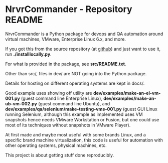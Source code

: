 # NrvrCommander - Repository README

NrvrCommander is a Python package for devops and QA automation around
virtual machines, VMware, Enterprise Linux 6.x, and more.

If you got this from the source repository
(at [github](https://github.com/srguiwiz/nrvr-commander))
and just want to use it, run **./installlocally.py**.

For what is provided in the package, see **src/README.txt**.

Other than src/, files in dev/ are NOT going into the Python package.

Details for hosting on different operating systems are kept in docs/.

Good example uses showing off utility are
**dev/examples/make-an-el-vm-001.py** (guest command line Enterprise Linux),
**dev/examples/make-an-ub-vm-002.py** (guest command line Ubuntu), and
**dev/examples/qa/selenium/make-testing-vms-001.py**
(guest GUI Linux running Selenium, although this example as implemented
uses VM snapshots hence needs VMware Workstation or Fusion, but
one could use most of its techniques without snapshots in VMware Player).

At first made and maybe most useful with some brands Linux,
and a specific brand machine virtualization,
this code is useful for automation with other operating systems,
physical machines, etc.

This project is about getting stuff done reproducibly.
